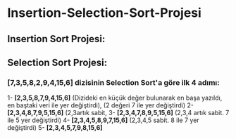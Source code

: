 # Insertion-Selection-Sort-Projesi
## Insertion Sort Projesi:




## Selection Sort Projesi:

### **[7,3,5,8,2,9,4,15,6]** dizisinin Selection Sort'a göre ilk 4 adımı: 

1- **[2,3,5,8,7,9,4,15,6]** (Dizideki en küçük değer bulunarak en başa yazıldı, en baştaki veri ile yer değiştirdi), (2 değeri 7 ile yer değiştirdi)
2- **[2,3,4,8,7,9,5,15,6]** (2,3artık sabit, 
3- **[2,3,4,7,8,9,5,15,6]** (2,3,4 artık sabit. 7 ile 5 yer değiştirdi)
4- **[2,3,4,5,8,9,7,15,6]** (2,3,4,5 sabit. 8 ile 7 yer değiştirdi)
5- **[2,3,4,5,7,9,8,15,6]**

